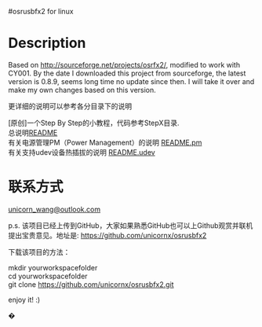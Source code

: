 #osrusbfx2 for linux

# Description

Based on http://sourceforge.net/projects/osrfx2/, modified to work with CY001.
By the date I downloaded this project from sourceforge, the latest version is 0.8.9, seems long time no update since then. I will take it over and make my own changes based on this version.

更详细的说明可以参考各分目录下的说明


[原创]一个Step By Step的小教程，代码参考StepX目录.  
总说明[README](./README)  
有关电源管理PM（Power Management）的说明 [README.pm](./README.pm)  
有关支持udev设备热插拔的说明 [README.udev](./README.udev)  

# 联系方式
unicorn_wang@outlook.com

p.s. 该项目已经上传到GitHub，大家如果熟悉GitHub也可以上Github观赏并联机提出宝贵意见。地址是: https://github.com/unicornx/osrusbfx2

下载该项目的方法：

mkdir yourworkspacefolder  
cd yourworkspacefolder  
git clone https://github.com/unicornx/osrusbfx2.git

enjoy it! :)

    
      


�

